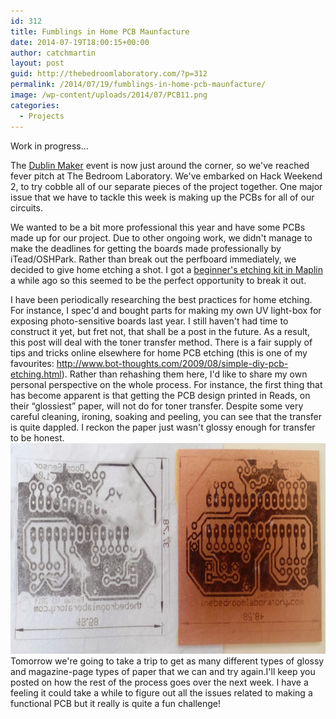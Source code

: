 ```yaml
---
id: 312
title: Fumblings in Home PCB Maunfacture
date: 2014-07-19T18:00:15+00:00
author: catchmartin
layout: post
guid: http://thebedroomlaboratory.com/?p=312
permalink: /2014/07/19/fumblings-in-home-pcb-maunfacture/
image: /wp-content/uploads/2014/07/PCB11.png
categories:
  - Projects
---
```

Work in progress...

The [Dublin Maker](http://www.dublinmaker.ie/) event is now just around the corner, so we've reached fever pitch at The Bedroom Laboratory. We've embarked on Hack Weekend 2, to try cobble all of our separate pieces of the project together. One major issue that we have to tackle this week is making up the PCBs for all of our circuits.

We wanted to be a bit more professional this year and have some PCBs made up for our project. Due to other ongoing work, we didn't manage to make the deadlines for getting the boards made professionally by iTead/OSHPark. Rather than break out the perfboard immediately, we decided to give home etching a shot. I got a [beginner's etching kit in Maplin](http://www.maplin.co.uk/p/beginners-etching-set-n64bx) a while ago so this seemed to be the perfect opportunity to break it out.

I have been periodically researching the best practices for home etching. For instance, I spec'd and bought parts for making my own UV light-box for exposing photo-sensitive boards last year. I still haven't had time to construct it yet, but fret not, that shall be a post in the future. As a result, this post will deal with the toner transfer method. There is a fair supply of tips and tricks online elsewhere for home PCB etching (this is one of my favourites: <http://www.bot-thoughts.com/2009/08/simple-diy-pcb-etching.html>). Rather than rehashing them here, I'd like to share my own personal perspective on the whole process. For instance, the first thing that has become apparent is that getting the PCB design printed in Reads, on their &#8220;glossiest&#8221; paper, will not do for toner transfer. Despite some very careful cleaning, ironing, soaking and peeling, you can see that the transfer is quite dappled. I reckon the paper just wasn't glossy enough for transfer to be honest. [<img class="aligncenter size-large wp-image-316" src="/wp-content/uploads/2014/07/IMG_20140719_175811-1024x494.jpg" alt="IMG_20140719_175811" width="700" height="337" />](/wp-content/uploads/2014/07/IMG_20140719_175811.jpg)Tomorrow we're going to take a trip to get as many different types of glossy and magazine-page types of paper that we can and try again.I'll keep you posted on how the rest of the process goes over the next week. I have a feeling it could take a while to figure out all the issues related to making a functional PCB but it really is quite a fun challenge!